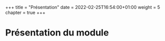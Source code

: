 +++
title = "Présentation"
date = 2022-02-25T16:54:00+01:00
weight = 5
chapter = true
+++

# Présentation du module
